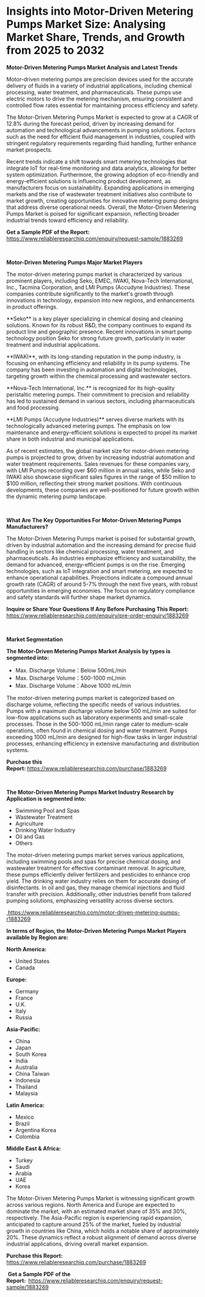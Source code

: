 <p><h1>Insights into Motor-Driven Metering Pumps Market Size: Analysing Market Share, Trends, and Growth from 2025 to 2032</h1></p><p><strong>Motor-Driven Metering Pumps Market Analysis and Latest Trends</strong></p>
<p><p>Motor-driven metering pumps are precision devices used for the accurate delivery of fluids in a variety of industrial applications, including chemical processing, water treatment, and pharmaceuticals. These pumps use electric motors to drive the metering mechanism, ensuring consistent and controlled flow rates essential for maintaining process efficiency and safety.</p><p>The Motor-Driven Metering Pumps Market is expected to grow at a CAGR of 12.8% during the forecast period, driven by increasing demand for automation and technological advancements in pumping solutions. Factors such as the need for efficient fluid management in industries, coupled with stringent regulatory requirements regarding fluid handling, further enhance market prospects. </p><p>Recent trends indicate a shift towards smart metering technologies that integrate IoT for real-time monitoring and data analytics, allowing for better system optimization. Furthermore, the growing adoption of eco-friendly and energy-efficient solutions is influencing product development, as manufacturers focus on sustainability. Expanding applications in emerging markets and the rise of wastewater treatment initiatives also contribute to market growth, creating opportunities for innovative metering pump designs that address diverse operational needs. Overall, the Motor-Driven Metering Pumps Market is poised for significant expansion, reflecting broader industrial trends toward efficiency and reliability.</p></p>
<p><strong>Get a Sample PDF of the Report:&nbsp;</strong> <a href="https://www.reliableresearchiq.com/enquiry/request-sample/1883269?utm_campaign=2333&utm_medium=2&utm_source=Github&utm_content=ia&utm_term=12042025&utm_id=motor-driven-metering-pumps">https://www.reliableresearchiq.com/enquiry/request-sample/1883269</a></p>
<p>&nbsp;</p>
<p><strong>Motor-Driven Metering Pumps Major Market Players</strong></p>
<p><p>The motor-driven metering pumps market is characterized by various prominent players, including Seko, EMEC, IWAKI, Nova-Tech International, Inc., Tacmina Corporation, and LMI Pumps (Accudyne Industries). These companies contribute significantly to the market's growth through innovations in technology, expansion into new regions, and enhancements in product offerings.</p><p>**Seko** is a key player specializing in chemical dosing and cleaning solutions. Known for its robust R&D, the company continues to expand its product line and geographic presence. Recent innovations in smart pump technology position Seko for strong future growth, particularly in water treatment and industrial applications.</p><p>**IWAKI**, with its long-standing reputation in the pump industry, is focusing on enhancing efficiency and reliability in its pump systems. The company has been investing in automation and digital technologies, targeting growth within the chemical processing and wastewater sectors. </p><p>**Nova-Tech International, Inc.** is recognized for its high-quality peristaltic metering pumps. Their commitment to precision and reliability has led to sustained demand in various sectors, including pharmaceuticals and food processing. </p><p>**LMI Pumps (Accudyne Industries)** serves diverse markets with its technologically advanced metering pumps. The emphasis on low maintenance and energy-efficient solutions is expected to propel its market share in both industrial and municipal applications.</p><p>As of recent estimates, the global market size for motor-driven metering pumps is projected to grow, driven by increasing industrial automation and water treatment requirements. Sales revenues for these companies vary, with LMI Pumps recording over $60 million in annual sales, while Seko and IWAKI also showcase significant sales figures in the range of $50 million to $100 million, reflecting their strong market positions. With continuous developments, these companies are well-positioned for future growth within the dynamic metering pump landscape.</p></p>
<p>&nbsp;</p>
<p><strong>What Are The Key Opportunities For Motor-Driven Metering Pumps Manufacturers?</strong></p>
<p><p>The Motor-Driven Metering Pumps market is poised for substantial growth, driven by industrial automation and the increasing demand for precise fluid handling in sectors like chemical processing, water treatment, and pharmaceuticals. As industries emphasize efficiency and sustainability, the demand for advanced, energy-efficient pumps is on the rise. Emerging technologies, such as IoT integration and smart metering, are expected to enhance operational capabilities. Projections indicate a compound annual growth rate (CAGR) of around 5-7% through the next five years, with robust opportunities in emerging economies. The focus on regulatory compliance and safety standards will further shape market dynamics.</p></p>
<p><strong>Inquire or Share Your Questions If Any Before Purchasing This Report:</strong> <a href="https://www.reliableresearchiq.com/enquiry/pre-order-enquiry/1883269?utm_campaign=2333&utm_medium=2&utm_source=Github&utm_content=ia&utm_term=12042025&utm_id=motor-driven-metering-pumps">https://www.reliableresearchiq.com/enquiry/pre-order-enquiry/1883269</a></p>
<p>&nbsp;</p>
<p><strong>Market Segmentation</strong></p>
<p><strong>The Motor-Driven Metering Pumps Market Analysis by types is segmented into:</strong></p>
<p><ul><li>Max. Discharge Volume：Below 500mL/min</li><li>Max. Discharge Volume：500-1000 mL/min</li><li>Max. Discharge Volume：Above 1000 mL/min</li></ul></p>
<p><p>The motor-driven metering pumps market is categorized based on discharge volume, reflecting the specific needs of various industries. Pumps with a maximum discharge volume below 500 mL/min are suited for low-flow applications such as laboratory experiments and small-scale processes. Those in the 500-1000 mL/min range cater to medium-scale operations, often found in chemical dosing and water treatment. Pumps exceeding 1000 mL/min are designed for high-flow tasks in larger industrial processes, enhancing efficiency in extensive manufacturing and distribution systems.</p></p>
<p><strong>Purchase this Report:&nbsp;</strong><a href="https://www.reliableresearchiq.com/purchase/1883269?utm_campaign=2333&utm_medium=2&utm_source=Github&utm_content=ia&utm_term=12042025&utm_id=motor-driven-metering-pumps">https://www.reliableresearchiq.com/purchase/1883269</a></p>
<p>&nbsp;</p>
<p><strong>The Motor-Driven Metering Pumps Market Industry Research by Application is segmented into:</strong></p>
<p><ul><li>Swimming Pool and Spas</li><li>Wastewater Treatment</li><li>Agriculture</li><li>Drinking Water Industry</li><li>Oil and Gas</li><li>Others</li></ul></p>
<p><p>The motor-driven metering pumps market serves various applications, including swimming pools and spas for precise chemical dosing, and wastewater treatment for effective contaminant removal. In agriculture, these pumps efficiently deliver fertilizers and pesticides to enhance crop yield. The drinking water industry relies on them for accurate dosing of disinfectants. In oil and gas, they manage chemical injections and fluid transfer with precision. Additionally, other industries benefit from tailored pumping solutions, emphasizing versatility across diverse sectors.</p></p>
<p><a href="https://www.reliableresearchiq.com/motor-driven-metering-pumps-r1883269?utm_campaign=2333&utm_medium=2&utm_source=Github&utm_content=ia&utm_term=12042025&utm_id=motor-driven-metering-pumps">&nbsp;https://www.reliableresearchiq.com/motor-driven-metering-pumps-r1883269</a></p>
<p><strong>In terms of Region, the Motor-Driven Metering Pumps Market Players available by Region are:</strong></p>
<p>
    <p> <strong> North America: </strong>
        <ul>
            <li>United States</li>
            <li>Canada</li>
        </ul>
        </p> 
    <p> <strong> Europe: </strong>
        <ul>
            <li>Germany</li>
            <li>France</li>
            <li>U.K.</li>
            <li>Italy</li>
            <li>Russia</li>
        </ul>
        </p> 
    <p> <strong> Asia-Pacific: </strong>
        <ul>
            <li>China</li>
            <li>Japan</li>
            <li>South Korea</li>
            <li>India</li>
            <li>Australia</li>
            <li>China Taiwan</li>
            <li>Indonesia</li>
            <li>Thailand</li>
            <li>Malaysia</li>
        </ul>
        </p> 
    <p> <strong> Latin America: </strong>
        <ul>
            <li>Mexico</li>
            <li>Brazil</li>
            <li>Argentina Korea</li>
            <li>Colombia</li>
        </ul>
        </p> 
    <p> <strong> Middle East & Africa: </strong>
        <ul>
            <li>Turkey</li>
            <li>Saudi</li>
            <li>Arabia</li>
            <li>UAE</li>
            <li>Korea</li>
        </ul>
    </p>
    </p>
<p><p>The Motor-Driven Metering Pumps Market is witnessing significant growth across various regions. North America and Europe are expected to dominate the market, with an estimated market share of 35% and 30%, respectively. The Asia-Pacific region is experiencing rapid expansion, anticipated to capture around 25% of the market, fueled by industrial growth in countries like China, which holds a notable share of approximately 20%. These dynamics reflect a robust alignment of demand across diverse industrial applications, driving overall market expansion.</p></p>
<p><strong>Purchase this Report: </strong><a href="https://www.reliableresearchiq.com/purchase/1883269?utm_campaign=2333&utm_medium=2&utm_source=Github&utm_content=ia&utm_term=12042025&utm_id=motor-driven-metering-pumps">https://www.reliableresearchiq.com/purchase/1883269</a></p>
<p>&nbsp;<strong>Get a Sample PDF of the Report:&nbsp;&nbsp;</strong><a href="https://www.reliableresearchiq.com/enquiry/request-sample/1883269?utm_campaign=2333&utm_medium=2&utm_source=Github&utm_content=ia&utm_term=12042025&utm_id=motor-driven-metering-pumps">https://www.reliableresearchiq.com/enquiry/request-sample/1883269</a></p>
<p><strong></strong></p>
<p><p></p><p></p><p></p></p>